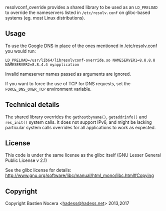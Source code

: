 resolvconf_override provides a shared library
to be used as an `LD_PRELOAD` to override the
nameservers listed in `/etc/resolv.conf` on glibc-based
systems (eg. most Linux distributions).

Usage
-----

To use the Google DNS in place of the ones mentioned in
/etc/resolv.conf you would run:
```
LD_PRELOAD=/usr/lib64/libresolvconf-override.so NAMESERVER1=8.8.8.8 NAMESERVER2=8.8.4.4 myapplication
```

Invalid nameserver names passed as arguments are ignored.

If you want to force the use of TCP for DNS requests, set the
`FORCE_DNS_OVER_TCP` environment variable.

Technical details
-----------------

The shared library overrides the `gethostbyname()`, `getaddrinfo()`
and `res_init()` system calls. It does not support IPv6, and might
be lacking particular system calls overrides for all applications
to work as expected.

License
-------

This code is under the same license as the glibc itself
(GNU Lesser General Public License v 2.1)

See the glibc license for details:
http://www.gnu.org/software/libc/manual/html_mono/libc.html#Copying

Copyright
---------

Copyright Bastien Nocera <<hadess@hadess.net>> 2013,2017
